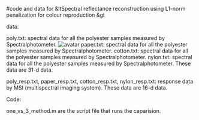 #code and data for &ltSpectral reflectance reconstruction using L1-norm penalization for colour reproduction &gt

data:

poly.txt: spectral data for all the polyester samples measured by Spectralphotometer.
![avatar](/image/polyester.jpg)
paper.txt: spectral data for all the polyester samples measured by Spectralphotometer.
cotton.txt: spectral data for all the polyester samples measured by Spectralphotometer.
nylon.txt: spectral data for all the polyester samples measured by Spectralphotometer.
These data are 31-d data.


poly_resp.txt, paper_resp.txt, cotton_resp.txt, nylon_resp.txt: response data by MSI (multispectral imaging system).
These data are 16-d data.

Code:

one_vs_3_method.m are the script file that runs the caparision.
